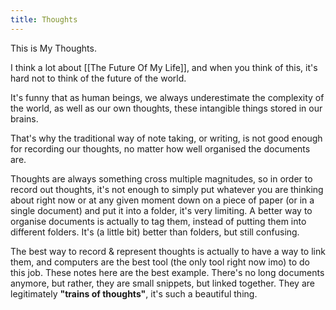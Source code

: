 ```yaml
---
title: Thoughts
---
```


This is My Thoughts.

I think a lot about [[The Future Of My Life]], and when you think of this, it's hard not to think of the future of the world.

It's funny that as human beings, we always underestimate the complexity of the world, as well as our own thoughts, these intangible things stored in our brains.

That's why the traditional way of note taking, or writing, is not good enough for recording our thoughts, no matter how well organised the documents are.

Thoughts are always something cross multiple magnitudes, so in order to record out thoughts, it's not enough to simply put whatever you are thinking about right now or at any given moment down on a piece of paper (or in a single document) and put it into a folder, it's very limiting. A better way to organise documents is actually to tag them, instead of putting them into different folders. It's (a little bit) better than folders, but still confusing.

The best way to record & represent thoughts is actually to have a way to link them, and computers are the best tool (the only tool right now imo) to do this job. These notes here are the best example. There's no long documents anymore, but rather, they are small snippets, but linked together. They are legitimately **"trains of thoughts"**, it's such a beautiful thing.